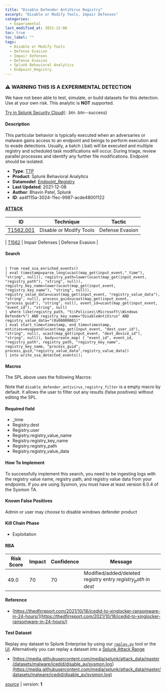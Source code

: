```yaml
---
title: "Disable Defender AntiVirus Registry"
excerpt: "Disable or Modify Tools, Impair Defenses"
categories:
  - Experimental
last_modified_at: 2021-12-08
toc: true
toc_label: ""
tags:
  - Disable or Modify Tools
  - Defense Evasion
  - Impair Defenses
  - Defense Evasion
  - Splunk Behavioral Analytics
  - Endpoint_Registry
---
```


### ⚠️ WARNING THIS IS A EXPERIMENTAL DETECTION
We have not been able to test, simulate, or build datasets for this detection. Use at your own risk. This analytic is **NOT** supported.


[Try in Splunk Security Cloud](https://www.splunk.com/en_us/cyber-security.html){: .btn .btn--success}

#### Description

This particular behavior is typically executed when an adversaries or malware gains access to an endpoint and beings to perform execution and to evade detections. Usually, a batch (.bat) will be executed and multiple registry and scheduled task modifications will occur. During triage, review parallel processes and identify any further file modifications. Endpoint should be isolated.

- **Type**: [TTP](https://github.com/splunk/security_content/wiki/Detection-Analytic-Types)
- **Product**: Splunk Behavioral Analytics
- **Datamodel**: [Endpoint_Registry](https://docs.splunk.com/Documentation/CIM/latest/User/EndpointRegistry)
- **Last Updated**: 2021-12-08
- **Author**: Bhavin Patel, Splunk
- **ID**: aa4f115a-3024-11ec-9987-acde48001122


#### [ATT&CK](https://attack.mitre.org/)

| ID             | Technique        |  Tactic             |
| -------------- | ---------------- |-------------------- |
| [T1562.001](https://attack.mitre.org/techniques/T1562/001/) | Disable or Modify Tools | Defense Evasion |

| [T1562](https://attack.mitre.org/techniques/T1562/) | Impair Defenses | Defense Evasion |

#### Search

```

| from read_ssa_enriched_events() 
| eval timestamp=parse_long(ucast(map_get(input_event,"_time"), "string", null)), registry_path=lower(ucast(map_get(input_event, "registry_path"), "string", null)), registry_key_name=lower(ucast(map_get(input_event, "registry_key_name"), "string", null)), registry_value_data=ucast(map_get(input_event, "registry_value_data"), "string", null), process_guid=ucast(map_get(input_event, "process_guid"), "string", null), event_id=ucast(map_get(input_event, "event_id"), "string", null) 
| where like(registry_path, "%\\Policies\\Microsoft\\Windows Defender%") AND registry_key_name="DisableAntiVirus" AND registry_value_data="(0x00000001)" 
| eval start_time=timestamp, end_time=timestamp, entities=mvappend(ucast(map_get(input_event, "dest_user_id"), "string", null), ucast(map_get(input_event, "dest_device_id"), "string", null)), body=create_map( [ "event_id", event_id, "registry_path", registry_path, "registry_key_name", registry_key_name, "process_guid", process_guid,"registry_value_data",registry_value_data]) 
| into write_ssa_detected_events();
```

#### Macros
The SPL above uses the following Macros:

Note that `disable_defender_antivirus_registry_filter` is a empty macro by default. It allows the user to filter out any results (false positives) without editing the SPL.

#### Required field
* _time
* Registry.dest
* Registry.user
* Registry.registry_value_name
* Registry.registry_key_name
* Registry.registry_path
* Registry.registry_value_data


#### How To Implement
To successfully implement this search, you need to be ingesting logs with the registry value name, registry path, and registry value data from your endpoints. If you are using Sysmon, you must have at least version 6.0.4 of the Sysmon TA.

#### Known False Positives
Admin or user may choose to disable windows defender product

#### Kill Chain Phase
* Exploitation



#### RBA

| Risk Score  | Impact      | Confidence   | Message      |
| ----------- | ----------- |--------------|--------------|
| 49.0 | 70 | 70 | Modified/added/deleted registry entry $registry_path$ in $dest$ |




#### Reference

* [https://thedfirreport.com/2021/10/18/icedid-to-xinglocker-ransomware-in-24-hours/](https://thedfirreport.com/2021/10/18/icedid-to-xinglocker-ransomware-in-24-hours/)



#### Test Dataset
Replay any dataset to Splunk Enterprise by using our [`replay.py`](https://github.com/splunk/attack_data#using-replaypy) tool or the [UI](https://github.com/splunk/attack_data#using-ui).
Alternatively you can replay a dataset into a [Splunk Attack Range](https://github.com/splunk/attack_range#replay-dumps-into-attack-range-splunk-server)

* [https://media.githubusercontent.com/media/splunk/attack_data/master/datasets/malware/icedid/disable_av/sysmon.log](https://media.githubusercontent.com/media/splunk/attack_data/master/datasets/malware/icedid/disable_av/sysmon.log)



[*source*](https://github.com/splunk/security_content/tree/develop/detections/experimental/experimental/disable_defender_antivirus_registry.yml) \| *version*: **1**